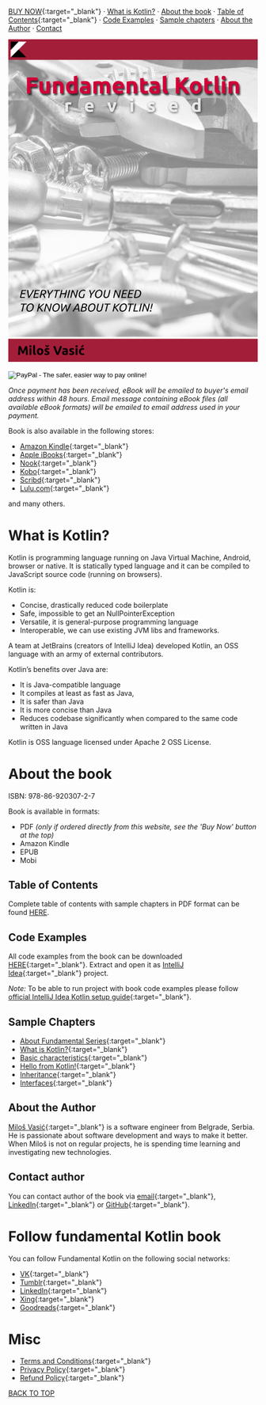 [BUY NOW](https://www.paypal.com/cgi-bin/webscr?cmd=_s-xclick&hosted_button_id=JF55FTMW3W3AL){:target="_blank"} · 
[What is Kotlin?](#what-is-kotlin) · [About the book](#about-the-book) ·
[Table of Contents](pdfs/contents.pdf){:target="_blank"} · [Code Examples](#code-examples) ·
[Sample chapters](#sample-chapters) · [About the Author](#about-the-author) · 
[Contact](#contact-author)

![](images/cover.png)

<form action="https://www.paypal.com/cgi-bin/webscr" method="post" target="_top">
<input type="hidden" name="cmd" value="_s-xclick">
<input type="hidden" name="hosted_button_id" value="JF55FTMW3W3AL">
<input type="image" src="https://www.paypalobjects.com/en_US/i/btn/btn_buynowCC_LG.gif" border="0" name="submit" alt="PayPal - The safer, easier way to pay online!">
<img alt="" border="0" src="https://www.paypalobjects.com/en_US/i/scr/pixel.gif" width="1" height="1">
</form>

*Once payment has been received, eBook will be emailed to buyer's email address within 48 hours.
Email message containing eBook files (all available eBook formats) will be emailed to email address used in your payment.*

Book is also available in the following stores:

- [Amazon Kindle](https://www.amazon.com/){:target="_blank"}
- [Apple iBooks](https://itunes.apple.com/){:target="_blank"}
- [Nook](https://www.barnesandnoble.com/){:target="_blank"}
- [Kobo](https://www.kobo.com/){:target="_blank"}
- [Scribd](https://www.scribd.com/){:target="_blank"}
- [Lulu.com](http://www.lulu.com/){:target="_blank"}

and many others.

# What is Kotlin?

Kotlin is programming language running on Java Virtual Machine, Android, browser or native. It is statically typed language and it can be compiled to JavaScript source code (running on browsers).

Kotlin is:

- Concise, drastically reduced code boilerplate
- Safe, impossible to get an NullPointerException
- Versatile, it is general-purpose programming language
- Interoperable, we can use existing JVM libs and frameworks.

A team at JetBrains (creators of IntelliJ Idea) developed Kotlin, an OSS language with an army of external contributors.

Kotlin’s benefits over Java are:

- It is Java-compatible language
- It compiles at least as fast as Java,
- It is safer than Java
- It is more concise than Java
- Reduces codebase significantly when compared to the same code written in Java

Kotlin is OSS language licensed under Apache 2 OSS License.

# About the book

ISBN: 978-86-920307-2-7

Book is available in formats:

- PDF *(only if ordered directly from this website, see the 'Buy Now' button at the top)*
- Amazon Kindle
- EPUB
- Mobi

## Table of Contents

Complete table of contents with sample chapters in PDF format can be found 
[HERE](pdfs/contents.pdf).

## Code Examples

All code examples from the book can be downloaded [HERE](https://github.com/milos85vasic/Fundamental-Kotlin/releases/tag/third_edition){:target="_blank"}. 
Extract and open it as [IntelliJ Idea](https://www.jetbrains.com/idea/){:target="_blank"} project.

*Note:* To be able to run project with book code examples please follow 
[official IntelliJ Idea Kotlin setup guide](https://kotlinlang.org/docs/tutorials/getting-started.html){:target="_blank"}.

## Sample Chapters

- [About Fundamental Series](pdfs/sec_ed_about_fundamental_series.pdf){:target="_blank"}
- [What is Kotlin?](pdfs/sec_ed_what_is_kotlin.pdf){:target="_blank"}
- [Basic characteristics](pdfs/sec_ed_basic_characteristics.pdf){:target="_blank"}
- [Hello from Kotlin!](pdfs/sec_ed_hello_from_kotlin.pdf){:target="_blank"}
- [Inheritance](pdfs/sec_ed_inheritance.pdf){:target="_blank"}
- [Interfaces](pdfs/sec_ed_interfaces.pdf){:target="_blank"}

## About the Author

[Miloš Vasić](https://github.com/milos85vasic){:target="_blank"} is a software engineer from Belgrade, Serbia. He is passionate about software development and ways to make it better. When Miloš is not on regular projects, he is spending time learning and investigating new technologies.

## Contact author

You can contact author of the book via [email](mailto:i@mvasic.ru){:target="_blank"},
[LinkedIn](https://www.linkedin.com/in/miloš-vasić-53778682/){:target="_blank"} or [GitHub](https://github.com/milos85vasic){:target="_blank"}.

# Follow fundamental Kotlin book

You can follow Fundamental Kotlin on the following social networks:

- [VK](https://vk.com/milos.vasic){:target="_blank"}
- [Tumblr](https://fundamentalkotlin.tumblr.com/){:target="_blank"}
- [LinkedIn](https://www.linkedin.com/in/miloš-vasić-53778682/){:target="_blank"}
- [Xing](https://www.xing.com/profile/Milos_Vasic4/cv){:target="_blank"}
- [Goodreads](https://www.goodreads.com/book/show/41028734-fundamental-kotlin){:target="_blank"}

# Misc

- [Terms and Conditions](pages/terms.md){:target="_blank"}
- [Privacy Policy](pages/privacy.md){:target="_blank"}
- [Refund Policy](pages/refund.md){:target="_blank"}

[BACK TO TOP](#content)

